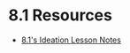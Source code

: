 # 8.1 Resources

- [8.1's Ideation Lesson Notes](https://hackmd.io/@J2v2cxRjQ-KWHKC_3nUBCg/ryYvc_Srq)
